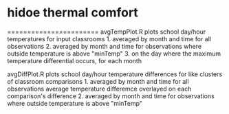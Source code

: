 # hidoe thermal comfort
=======================
avgTempPlot.R
  plots school day/hour temperatures for input classrooms 
    1. averaged by month and time for all observations
    2. averaged by month and time for observations where outside temperature is above "minTemp"
    3. on the day where the maximum temperature differential occurs, for each month
    
avgDiffPlot.R
  plots school day/hour temperature differences for like clusters of classroom comparisons
    1. averaged by month and time for all observations
      average temperature differemce overlayed on each comparison's difference
    2. averaged by month and time for observations where outside temperature is above "minTemp"
